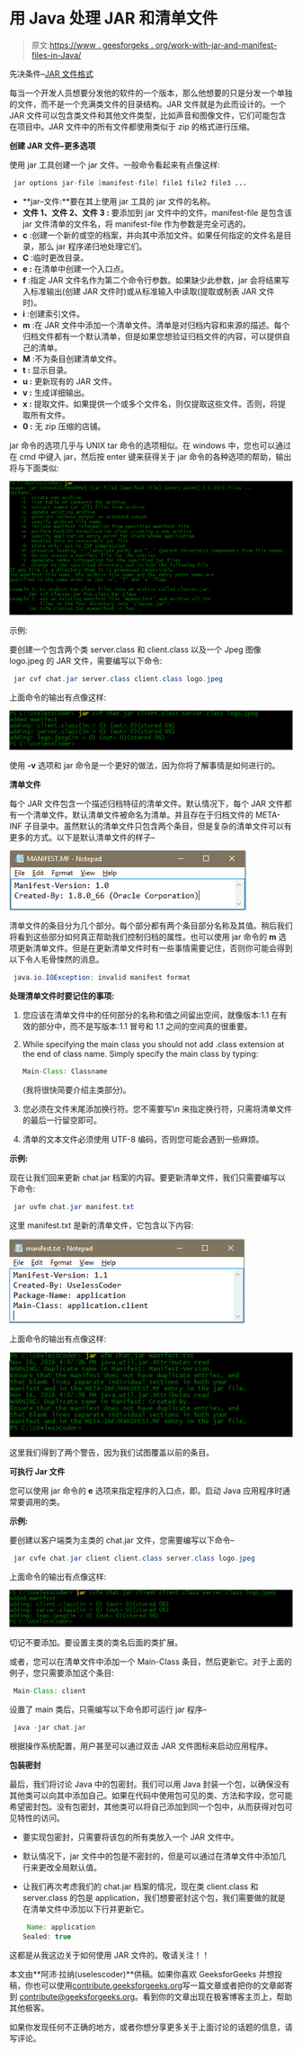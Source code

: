 # 用 Java 处理 JAR 和清单文件

> 原文:[https://www . geesforgeks . org/work-with-jar-and-manifest-files-in-Java/](https://www.geeksforgeeks.org/working-with-jar-and-manifest-files-in-java/)

先决条件–[JAR 文件格式](https://www.geeksforgeeks.org/jar-files-java/)

每当一个开发人员想要分发他的软件的一个版本，那么他想要的只是分发一个单独的文件，而不是一个充满类文件的目录结构。JAR 文件就是为此而设计的。一个 JAR 文件可以包含类文件和其他文件类型，比如声音和图像文件，它们可能包含在项目中。JAR 文件中的所有文件都使用类似于 zip 的格式进行压缩。

**创建 JAR 文件–更多选项**

使用 jar 工具创建一个 jar 文件。一般命令看起来有点像这样:

```java
 jar options jar-file [manifest-file] file1 file2 file3 ...
```

*   **jar–文件:**要在其上使用 jar 工具的 jar 文件的名称。
*   **文件 1、文件 2、文件 3 :** 要添加到 jar 文件中的文件。manifest-file 是包含该 jar 文件清单的文件名，将 manifest-file 作为参数是完全可选的。
*   **c** :创建一个新的或空的档案，并向其中添加文件。如果任何指定的文件名是目录，那么 jar 程序递归地处理它们。
*   **C** :临时更改目录。
*   **e :** 在清单中创建一个入口点。
*   **f** :指定 JAR 文件名作为第二个命令行参数。如果缺少此参数，jar 会将结果写入标准输出(创建 JAR 文件时)或从标准输入中读取(提取或制表 JAR 文件时)。
*   **i** :创建索引文件。
*   **m** :在 JAR 文件中添加一个清单文件。清单是对归档内容和来源的描述。每个归档文件都有一个默认清单，但是如果您想验证归档文件的内容，可以提供自己的清单。
*   **M** :不为条目创建清单文件。
*   **t :** 显示目录。
*   **u :** 更新现有的 JAR 文件。
*   **v :** 生成详细输出。
*   **x :** 提取文件。如果提供一个或多个文件名，则仅提取这些文件。否则，将提取所有文件。
*   **0 :** 无 zip 压缩的店铺。

jar 命令的选项几乎与 UNIX tar 命令的选项相似。在 windows 中，您也可以通过在 cmd 中键入 jar，然后按 enter 键来获得关于 jar 命令的各种选项的帮助，输出将与下面类似:

![jar command options](img/8155f49f9e7eee400518e58093231569.png)

示例:

要创建一个包含两个类 server.class 和 client.class 以及一个 Jpeg 图像 logo.jpeg 的 JAR 文件，需要编写以下命令:

```java
 jar cvf chat.jar server.class client.class logo.jpeg
```

上面命令的输出有点像这样:

![](img/5d12b2eb5077ff73f482f93aad43c840.png)

使用 **-v** 选项和 jar 命令是一个更好的做法，因为你将了解事情是如何进行的。

**清单文件**

每个 JAR 文件包含一个描述归档特征的清单文件。默认情况下，每个 JAR 文件都有一个清单文件。默认清单文件被命名为清单。并且存在于归档文件的 META-INF 子目录中。虽然默认的清单文件只包含两个条目，但是复杂的清单文件可以有更多的方式。以下是默认清单文件的样子–

![Default manifest](img/f52965daea42df09a2ddbff58fec659e.png)

清单文件的条目分为几个部分。每个部分都有两个条目部分名称及其值。稍后我们将看到这些部分如何真正帮助我们控制归档的属性。也可以使用 jar 命令的 **m** 选项更新清单文件。但是在更新清单文件时有一些事情需要记住，否则你可能会得到以下令人毛骨悚然的消息。

```java
 java.io.IOException: invalid manifest format
```

**处理清单文件时要记住的事项:**

1.  您应该在清单文件中的任何部分的名称和值之间留出空间，就像版本:1.1 在有效的部分中，而不是写版本:1.1 冒号和 1.1 之间的空间真的很重要。
2.  While specifying the main class you should not add .class extension at the end of class name. Simply specify the main class by typing:

    ```java
    Main-Class: Classname
    ```

    (我将很快简要介绍主类部分)。

3.  您必须在文件末尾添加换行符。您不需要写\n 来指定换行符，只需将清单文件的最后一行留空即可。
4.  清单的文本文件必须使用 UTF-8 编码，否则您可能会遇到一些麻烦。

**示例:**

现在让我们回来更新 chat.jar 档案的内容。要更新清单文件，我们只需要编写以下命令:

```java
 jar uvfm chat.jar manifest.txt
```

这里 manifest.txt 是新的清单文件，它包含以下内容:

![manifest.txt](img/546384520b5e0f1315ea3f7d1ae32406.png)

上面命令的输出有点像这样:

![null](img/2ec01d022c6143749564f689ff808080.png)

这里我们得到了两个警告，因为我们试图覆盖以前的条目。

**可执行 Jar 文件**

您可以使用 jar 命令的 **e** 选项来指定程序的入口点，即。启动 Java 应用程序时通常要调用的类。

**示例:**

要创建以客户端类为主类的 chat.jar 文件，您需要编写以下命令–

```java
 jar cvfe chat.jar client client.class server.class logo.jpeg
```

上面命令的输出有点像这样:

![](img/e94b032e1d1c3b3abfc6597399f6d312.png)

切记不要添加。要设置主类的类名后面的类扩展。

或者，您可以在清单文件中添加一个 Main-Class 条目，然后更新它。对于上面的例子，您只需要添加这个条目:

```java
 Main-Class: client
```

设置了 main 类后，只需编写以下命令即可运行 jar 程序–

```java
 java -jar chat.jar
```

根据操作系统配置，用户甚至可以通过双击 JAR 文件图标来启动应用程序。

**包装密封**

最后，我们将讨论 Java 中的包密封。我们可以用 Java 封装一个包，以确保没有其他类可以向其中添加自己。如果在代码中使用包可见的类、方法和字段，您可能希望密封包。没有包密封，其他类可以将自己添加到同一个包中，从而获得对包可见特性的访问。

*   要实现包密封，只需要将该包的所有类放入一个 JAR 文件中。
*   默认情况下，jar 文件中的包是不密封的，但是可以通过在清单文件中添加几行来更改全局默认值。
*   让我们再次考虑我们的 chat.jar 档案的情况，现在类 client.class 和 server.class 的包是 application，我们想要密封这个包，我们需要做的就是在清单文件中添加以下行并更新它。

    ```java
     Name: application
    Sealed: true
    ```

这都是从我这边关于如何使用 JAR 文件的。敬请关注！！

本文由**阿沛·拉纳(uselescoder)**供稿。如果你喜欢 GeeksforGeeks 并想投稿，你也可以使用[contribute.geeksforgeeks.org](http://contribute.geeksforgeeks.org)写一篇文章或者把你的文章邮寄到 contribute@geeksforgeeks.org。看到你的文章出现在极客博客主页上，帮助其他极客。

如果你发现任何不正确的地方，或者你想分享更多关于上面讨论的话题的信息，请写评论。